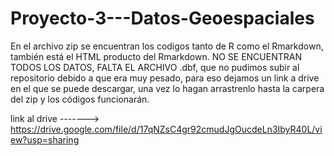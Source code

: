 # Proyecto-3---Datos-Geoespaciales
En el archivo zip se encuentran los codigos tanto de R como el Rmarkdown, también está el HTML producto del Rmarkdown.
NO SE ENCUENTRAN TODOS LOS DATOS, FALTA EL ARCHIVO .dbf, que no pudimos subir al repositorio debido a que era muy pesado, para eso 
dejamos un link a drive en el que se puede descargar, una vez lo hagan arrastrenlo hasta la carpera del zip y los códigos funcionarán.



link al drive -------> https://drive.google.com/file/d/17qNZsC4gr92cmudJgOucdeLn3IbyR40L/view?usp=sharing
